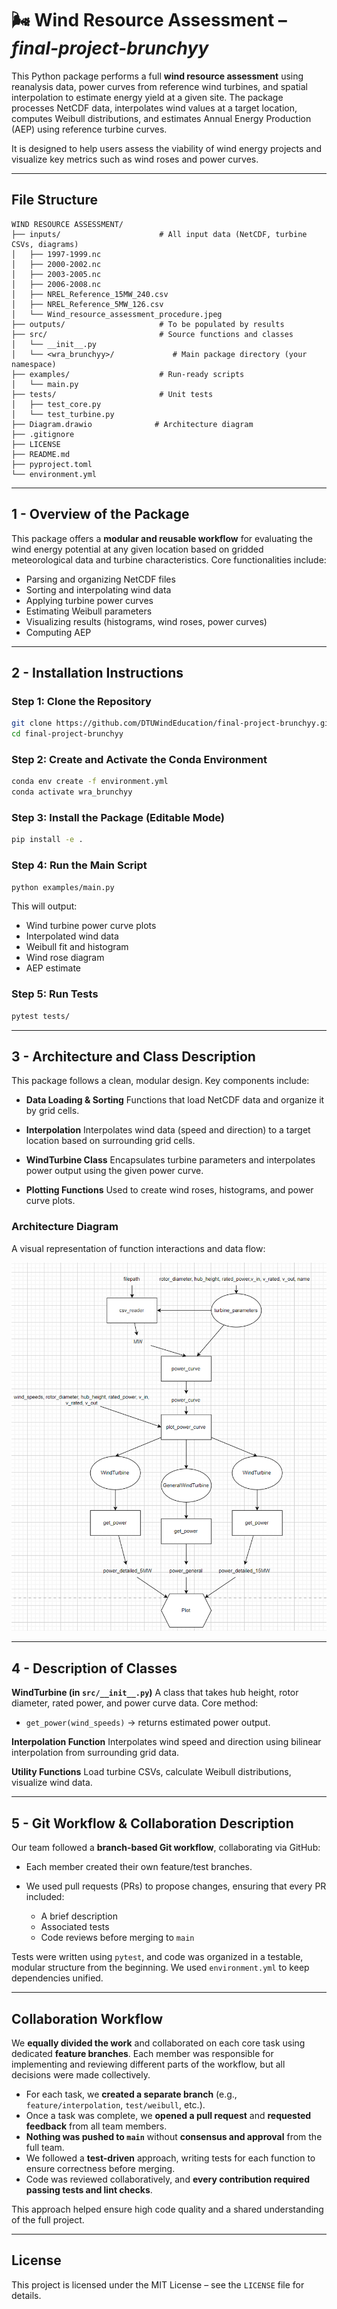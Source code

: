 

# 🌬️ Wind Resource Assessment – *final-project-brunchyy*

This Python package performs a full **wind resource assessment** using reanalysis data, power curves from reference wind turbines, and spatial interpolation to estimate energy yield at a given site. The package processes NetCDF data, interpolates wind values at a target location, computes Weibull distributions, and estimates Annual Energy Production (AEP) using reference turbine curves.

It is designed to help users assess the viability of wind energy projects and visualize key metrics such as wind roses and power curves.

---

##  File Structure

```
WIND RESOURCE ASSESSMENT/
├── inputs/                      # All input data (NetCDF, turbine CSVs, diagrams)
│   ├── 1997-1999.nc
│   ├── 2000-2002.nc
│   ├── 2003-2005.nc
│   ├── 2006-2008.nc
│   ├── NREL_Reference_15MW_240.csv
│   ├── NREL_Reference_5MW_126.csv
│   └── Wind_resource_assessment_procedure.jpeg
├── outputs/                     # To be populated by results
├── src/                         # Source functions and classes
│   └── __init__.py
│   └── <wra_brunchyy>/             # Main package directory (your namespace)
├── examples/                    # Run-ready scripts
│   └── main.py
├── tests/                       # Unit tests
│   ├── test_core.py
│   └── test_turbine.py
├── Diagram.drawio              # Architecture diagram
├── .gitignore
├── LICENSE
├── README.md
├── pyproject.toml
└── environment.yml
```

---

## 1 - Overview of the Package

This package offers a **modular and reusable workflow** for evaluating the wind energy potential at any given location based on gridded meteorological data and turbine characteristics. Core functionalities include:

* Parsing and organizing NetCDF files
* Sorting and interpolating wind data
* Applying turbine power curves
* Estimating Weibull parameters
* Visualizing results (histograms, wind roses, power curves)
* Computing AEP

---

## 2 - Installation Instructions

### Step 1: Clone the Repository

```bash
git clone https://github.com/DTUWindEducation/final-project-brunchyy.git
cd final-project-brunchyy
```

### Step 2: Create and Activate the Conda Environment

```bash
conda env create -f environment.yml
conda activate wra_brunchyy
```

### Step 3: Install the Package (Editable Mode)

```bash
pip install -e .
```

### Step 4: Run the Main Script

```bash
python examples/main.py
```

This will output:

* Wind turbine power curve plots
* Interpolated wind data
* Weibull fit and histogram
* Wind rose diagram
* AEP estimate

### Step 5: Run Tests

```bash
pytest tests/
```

---

## 3 - Architecture and Class Description

This package follows a clean, modular design. Key components include:

* **Data Loading & Sorting**
  Functions that load NetCDF data and organize it by grid cells.

* **Interpolation**
  Interpolates wind data (speed and direction) to a target location based on surrounding grid cells.

* **WindTurbine Class**
  Encapsulates turbine parameters and interpolates power output using the given power curve.

* **Plotting Functions**
  Used to create wind roses, histograms, and power curve plots.

### Architecture Diagram

A visual representation of function interactions and data flow:

![figure](diagram.jpeg)

---

## 4 - Description of Classes

**WindTurbine (in `src/__init__.py`)**
A class that takes hub height, rotor diameter, rated power, and power curve data. Core method:

* `get_power(wind_speeds)` → returns estimated power output.

**Interpolation Function**
Interpolates wind speed and direction using bilinear interpolation from surrounding grid data.

**Utility Functions**
Load turbine CSVs, calculate Weibull distributions, visualize wind data.

---

## 5 - Git Workflow & Collaboration Description

Our team followed a **branch-based Git workflow**, collaborating via GitHub:

* Each member created their own feature/test branches.
* We used pull requests (PRs) to propose changes, ensuring that every PR included:

  * A brief description
  * Associated tests
  * Code reviews before merging to `main`

Tests were written using `pytest`, and code was organized in a testable, modular structure from the beginning. We used `environment.yml` to keep dependencies unified.

---


## Collaboration Workflow

We **equally divided the work** and collaborated on each core task using dedicated **feature branches**. Each member was responsible for implementing and reviewing different parts of the workflow, but all decisions were made collectively.

* For each task, we **created a separate branch** (e.g., `feature/interpolation`, `test/weibull`, etc.).
* Once a task was complete, we **opened a pull request** and **requested feedback** from all team members.
* **Nothing was pushed to `main`** without **consensus and approval** from the full team.
* We followed a **test-driven** approach, writing tests for each function to ensure correctness before merging.
* Code was reviewed collaboratively, and **every contribution required passing tests and lint checks**.

This approach helped ensure high code quality and a shared understanding of the full project.

---

##  License

This project is licensed under the MIT License – see the `LICENSE` file for details.

